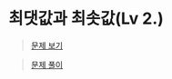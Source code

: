 # 최댓값과 최솟값(Lv 2.)
> [문제 보기](https://school.programmers.co.kr/learn/courses/30/lessons/12939)  

> [문제 풀이](https://moxie2ks.notion.site/Programmers-12939-61340b3a4bb3462f965a05524a6f2597)